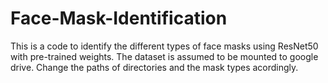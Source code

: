 # Face-Mask-Identification
This is a code to identify the different types of face masks using ResNet50 with pre-trained weights.
The dataset is assumed to be mounted to google drive.
Change the paths of directories and the mask types acordingly.
